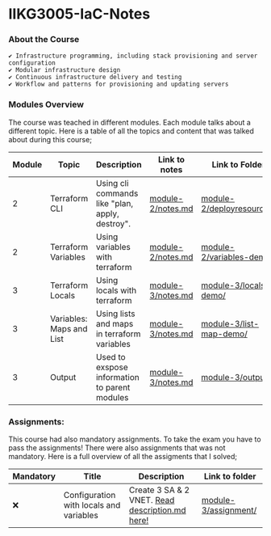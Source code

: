 # IIKG3005-IaC-Notes

### About the Course
    ✔️ Infrastructure programming, including stack provisioning and server configuration
    ✔️ Modular infrastructure design
    ✔️ Continuous infrastructure delivery and testing
    ✔️ Workflow and patterns for provisioning and updating servers



### Modules Overview
The course was teached in different modules. Each module talks about a different topic. 
Here is a table of all the topics and content that was talked about during this course;

| **Module** | **Topic**              | **Description**                                      | **Link to notes**                                                                       | **Link to Folder**        |
|------------|------------------------|------------------------------------------------------|-----------------------------------------------------------------------------------------|---------------------------|
| 2          |   Terraform CLI        |   Using cli commands like "plan, apply, destroy".   |  [module-2/notes.md](https://github.com/KjetilIN/IIKG3005-IaC-Notes/blob/main/module-2/notes.md)   |        [module-2/deployresources/](https://github.com/KjetilIN/IIKG3005-IaC-Notes/tree/main/module-2/delpoyresources)                 |
| 2          |   Terraform Variables  |   Using variables with terraform                     |  [module-2/notes.md](https://github.com/KjetilIN/IIKG3005-IaC-Notes/blob/main/module-2/notes.md)   | [module-2/variables-demo/](https://github.com/KjetilIN/IIKG3005-IaC-Notes/tree/main/module-2/variables-demo)                         |
| 3          |   Terraform Locals  |   Using locals with terraform                     |  [module-3/notes.md](https://github.com/KjetilIN/IIKG3005-IaC-Notes/blob/main/module-3/notes.md)   | [module-3/locals-demo/](https://github.com/KjetilIN/IIKG3005-IaC-Notes/tree/main/module-3/locals-demo)                         |
| 3          |   Variables: Maps and List |   Using lists and maps in terraform variables                    |  [module-3/notes.md](https://github.com/KjetilIN/IIKG3005-IaC-Notes/blob/main/module-3/notes.md)   | [module-3/list-map-demo/](https://github.com/KjetilIN/IIKG3005-IaC-Notes/tree/main/module-3/list-map-demo)                         |
| 3          |   Output |   Used to exspose information to parent modules                    |  [module-3/notes.md](https://github.com/KjetilIN/IIKG3005-IaC-Notes/blob/main/module-3/notes.md)   | [module-3/output/](https://github.com/KjetilIN/IIKG3005-IaC-Notes/tree/main/module-3/output)                         |



### Assignments:
This course had also mandatory assignments. To take the exam you have to pass the assignments!
There were also assignments that was not mandatory. Here is a full overview of all the assigments that I solved; 

| **Mandatory** | **Title**                                   | **Description**                                                                                                              | **Link to folder** |
|---------------|---------------------------------------------|------------------------------------------------------------------------------------------------------------------------------|--------------------|
|     ❌        |  Configuration with locals and variables    | Create 3 SA & 2 VNET. [Read description.md here!](https://github.com/KjetilIN/IIKG3005-IaC-Notes/blob/main/module-3/assignment/description.md )           |  [module-3/assignment/](https://github.com/KjetilIN/IIKG3005-IaC-Notes/tree/main/module-3/assignment)      |
